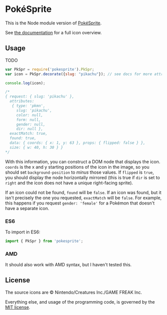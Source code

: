 PokéSprite
==========

This is the Node module version of [PokéSprite](https://github.com/msikma/pokesprite).

See [the documentation](http://msikma.github.io/pokesprite/) for a full icon overview.

Usage
-----

TODO

```js
var PkSpr = require('pokesprite').PkSpr;
var icon = PkSpr.decorate({slug: "pikachu"}); // see docs for more attributes

console.log(icon);

/*
{ request: { slug: 'pikachu' },
  attributes: 
   { type: 'pkmn',
     slug: 'pikachu',
     color: null,
     form: null,
     gender: null,
     dir: null },
  exactMatch: true,
  found: true,
  data: { coords: { x: 1, y: 63 }, props: { flipped: false } },
  size: { w: 40, h: 30 } }
*/
```

With this information, you can construct a DOM node that displays the icon. `coords` is the x and y starting positions of the icon in the image, so you should set `background-position` to *minus* those values. If `flipped` is `true`, you should display the node horizontally mirrored (this is true if `dir` is set to `right` and the icon does not have a unique right-facing sprite).

If an icon could not be found, `found` will be `false`. If an icon was found, but it isn't precisely the one you requested, `exactMatch` will be `false`. For example, this happens if you request `gender: 'female'` for a Pokémon that doesn't have a separate icon.

### ES6

To import in ES6:

```js
import { PkSpr } from 'pokesprite';
```

### AMD

It should also work with AMD syntax, but I haven't tested this.

License
-------

The source icons are © Nintendo/Creatures Inc./GAME FREAK Inc.

Everything else, and usage of the programming code, is governed by the [MIT license](http://opensource.org/licenses/MIT).